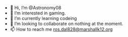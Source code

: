 - 👋 Hi, I’m @Astronomy08
- 👀 I’m interested in gaming.
- 🌱 I’m currently learning codeing
- 💞️ I’m looking to collaborate on nothing at the moment.
- 📫 How to reach me ros.dal828@marshallk12.org

<!---
Astronomy08/Astronomy08 is a ✨ special ✨ repository because its `README.md` (this file) appears on your GitHub profile.
You can click the Preview link to take a look at your changes.
--->
